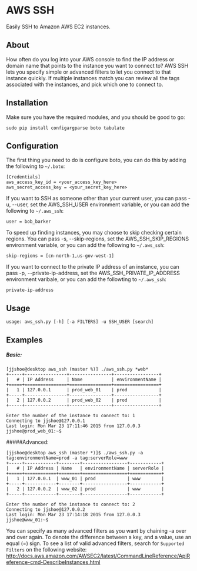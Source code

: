# AWS SSH
Easily SSH to Amazon AWS EC2 instances. 

## About

How often do you log into your AWS console to find the IP address or domain name that points to the instance you want to connect to? AWS SSH lets you specify simple or advanced filters to let you connect to that instance quickly. If multiple instances match you can review all the tags associated with the instances, and pick which one to connect to.

## Installation

Make sure you have the required modules, and you should be good to go:

```
sudo pip install configargparse boto tabulate
```

## Configuration
The first thing you need to do is configure boto, you can do this by adding the following to ```~/.boto```:

```
[Credentials]
aws_access_key_id = <your_access_key_here>
aws_secret_access_key = <your_secret_key_here>
```

If you want to SSH as someone other than your current user, you can pass -u, --user, set the AWS_SSH_USER environment variable, or you can add the following to ```~/.aws_ssh```:
```
user = bob_barker
```

To speed up finding instances, you may choose to skip checking certain regions. You can pass -s, --skip-regions, set the AWS_SSH_SKIP_REGIONS environment variable, or you can add the following to ```~/.aws_ssh```:
```
skip-regions = [cn-north-1,us-gov-west-1]
```

If you want to connect to the private IP address of an instance, you can pass -p, --private-ip-address, set the AWS_SSH_PRIVATE_IP_ADDRESS environment varibale, or you can add the followting to ```~/.aws_ssh```:
```
private-ip-address
```

## Usage
```
usage: aws_ssh.py [-h] [-a FILTERS] -u SSH_USER [search]
```

## Examples

##### Basic:

```
[jjshoe@desktop aws_ssh (master %)] ./aws_ssh.py *web*
+-----+----------------+----------------+-----------------+
|   # | IP Address     | Name           | environmentName |
+=====+================+================+=================+
|   1 | 127.0.0.1      | prod_web_01    | prod            |
+-----+----------------+----------------+-----------------+
|   2 | 127.0.0.2      | prod_web_02    | prod            | 
+-----+----------------+----------------+-----------------+

Enter the number of the instance to connect to: 1
Connecting to jjshoe@127.0.0.1
Last login: Mon Mar 23 17:11:46 2015 from 127.0.0.3
jjshoe@prod_web_01:~$
```

#####Advanced:

```
[jjshoe@desktop aws_ssh (master *)]$ ./aws_ssh.py -a tag:environmentName=prod -a tag:serverRole=www
+-----+------------+--------+-----------------+------------+
|   # | IP Address | Name   | environmentName | serverRole |
+=====+============+========+=================+============+
|   1 | 127.0.0.1  | www_01 | prod            | www        |
+-----+------------+--------+-----------------+------------+
|   2 | 127.0.0.2  | www_02 | prod            | www        |
+-----+------------+--------+-----------------+------------+

Enter the number of the instance to connect to: 2
Connecting to jjshoe@127.0.0.2
Last login: Mon Mar 23 17:14:18 2015 from 127.0.0.3
jjshoe@www_01:~$
```

You can specify as many advanced filters as you want by chaining -a over and over again. To denote the difference between a key, and a value, use an equal (=) sign. To see a list of valid advanced filters, search for ```Supported Filters``` on the following website:
http://docs.aws.amazon.com/AWSEC2/latest/CommandLineReference/ApiReference-cmd-DescribeInstances.html
